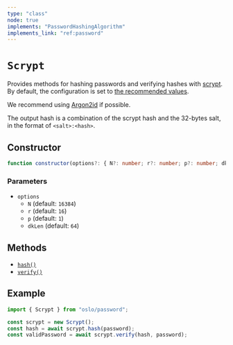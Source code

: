 ```yaml
---
type: "class"
node: true
implements: "PasswordHashingAlgorithm"
implements_link: "ref:password"
---
```


# `Scrypt`

Provides methods for hashing passwords and verifying hashes with [scrypt](). By default, the configuration is set to [the recommended values](https://cheatsheetseries.owasp.org/cheatsheets/Password_Storage_Cheat_Sheet.html).

We recommend using [Argon2id]() if possible.

The output hash is a combination of the scrypt hash and the 32-bytes salt, in the format of `<salt>:<hash>`.

## Constructor

```ts
function constructor(options?: { N?: number; r?: number; p?: number; dkLen?: number }): this;
```

### Parameters

- `options`
  - `N` (default: `16384`)
  - `r` (default: `16`)
  - `p` (default: `1`)
  - `dkLen` (default: `64`)

## Methods

- [`hash()`](ref:password/PasswordHashingAlgorithm)
- [`verify()`](ref:password/PasswordHashingAlgorithm)

## Example

```ts
import { Scrypt } from "oslo/password";

const scrypt = new Scrypt();
const hash = await scrypt.hash(password);
const validPassword = await scrypt.verify(hash, password);
```
